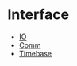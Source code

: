 # Interface

- [IO](Inc/interface_io.h)
- [Comm](Inc/interface_comm.h)
- [Timebase](Inc/interface_timebase.h)